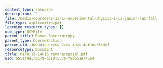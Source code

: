 ```yaml
---
content_type: resource
description: ''
file: /media/courses/8-13-14-experimental-physics-i-ii-junior-lab-fall-2016-spring-2017/b551f9e3b179d3105578f89b51e74354_MIT8_13-14F16_ramanproposal.pdf
file_type: application/pdf
learning_resource_types: []
ocw_type: OCWFile
parent_title: Raman Spectroscopy
parent_type: CourseSection
parent_uid: 4003d308-cc55-7cc5-4925-46f780cfad5f
resourcetype: Document
title: MIT8_13-14F16_ramanproposal.pdf
uid: b551f9e3-b179-d310-5578-f89b51e74354
---
```

